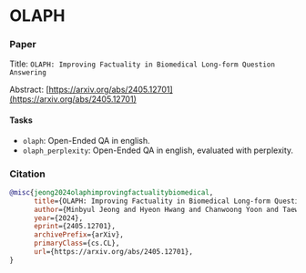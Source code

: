 # OLAPH

### Paper

Title: `OLAPH: Improving Factuality in Biomedical Long-form Question Answering`

Abstract: [https://arxiv.org/abs/2405.12701](https://arxiv.org/abs/2405.12701)


#### Tasks

* `olaph`: Open-Ended QA in english.
* `olaph_perplexity`: Open-Ended QA in english, evaluated with perplexity.

### Citation

```bibtex
@misc{jeong2024olaphimprovingfactualitybiomedical,
      title={OLAPH: Improving Factuality in Biomedical Long-form Question Answering},
      author={Minbyul Jeong and Hyeon Hwang and Chanwoong Yoon and Taewhoo Lee and Jaewoo Kang},
      year={2024},
      eprint={2405.12701},
      archivePrefix={arXiv},
      primaryClass={cs.CL},
      url={https://arxiv.org/abs/2405.12701},
}
```

